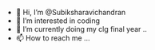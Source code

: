 - 👋 Hi, I’m @Subiksharavichandran
- 👀 I’m interested in coding 
- 🌱 I’m currently doing my clg final year ..
- 📫 How to reach me ...

<!---
Subiksharavichandran/Subiksharavichandran is a ✨ special ✨ repository because its `README.md` (this file) appears on your GitHub profile.
You can click the Preview link to take a look at your changes.
--->

